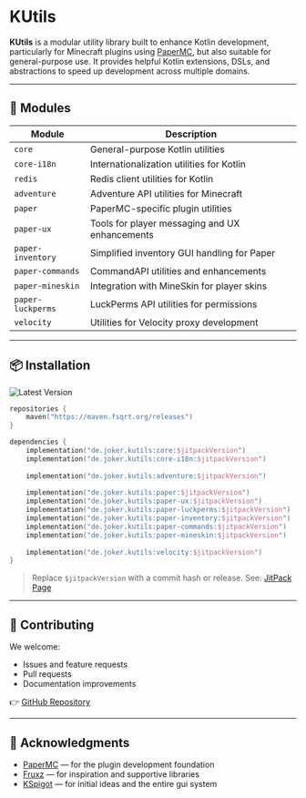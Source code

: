 # KUtils

**KUtils** is a modular utility library built to enhance Kotlin development, particularly for Minecraft plugins using [PaperMC](https://papermc.io), but also suitable for general-purpose use. It provides helpful Kotlin extensions, DSLs, and abstractions to speed up development across multiple domains.

---

## 🧩 Modules

| Module            | Description                                    |
|-------------------|------------------------------------------------|
| `core`            | General-purpose Kotlin utilities               |
| `core-i18n`       | Internationalization utilities for Kotlin      |
| `redis`           | Redis client utilities for Kotlin              |
| `adventure`       | Adventure API utilities for Minecraft          |
| `paper`           | PaperMC-specific plugin utilities              |
| `paper-ux`        | Tools for player messaging and UX enhancements |
| `paper-inventory` | Simplified inventory GUI handling for Paper    |
| `paper-commands`  | CommandAPI utilities and enhancements          |
| `paper-mineskin`  | Integration with MineSkin for player skins     |
| `paper-luckperms` | LuckPerms API utilities for permissions        |
| `velocity`        | Utilities for Velocity proxy development       |

---

## 📦 Installation

![Latest Version](https://img.shields.io/maven-metadata/v?label=kutils-core&metadataUrl=https://maven.fsqrt.org/releases/de/joker/kutils/core/maven-metadata.xml)


```kotlin
repositories {
    maven("https://maven.fsqrt.org/releases")
}

dependencies {
    implementation("de.joker.kutils:core:$jitpackVersion")
    implementation("de.joker.kutils:core-i18n:$jitpackVersion")
    
    implementation("de.joker.kutils:adventure:$jitpackVersion")
    
    implementation("de.joker.kutils:paper:$jitpackVersion")
    implementation("de.joker.kutils:paper-ux:$jitpackVersion")
    implementation("de.joker.kutils:paper-luckperms:$jitpackVersion")
    implementation("de.joker.kutils:paper-inventory:$jitpackVersion")
    implementation("de.joker.kutils:paper-commands:$jitpackVersion")
    implementation("de.joker.kutils:paper-mineskin:$jitpackVersion")
    
    implementation("de.joker.kutils:velocity:$jitpackVersion")
}
```

> Replace `$jitpackVersion` with a commit hash or release.
> See: [JitPack Page](https://jitpack.io/#InvalidJoker/KUtils)

---

## 🤝 Contributing

We welcome:

* Issues and feature requests
* Pull requests
* Documentation improvements

👉 [GitHub Repository](https://github.com/InvalidJoker/KUtils)

---

## 🙏 Acknowledgments

* [PaperMC](https://papermc.io/) — for the plugin development foundation
* [Fruxz](https://github.com/TheFruxz) — for inspiration and supportive libraries
* [KSpigot](https://github.com/jakobkmar/KSpigot) — for initial ideas and the entire gui system